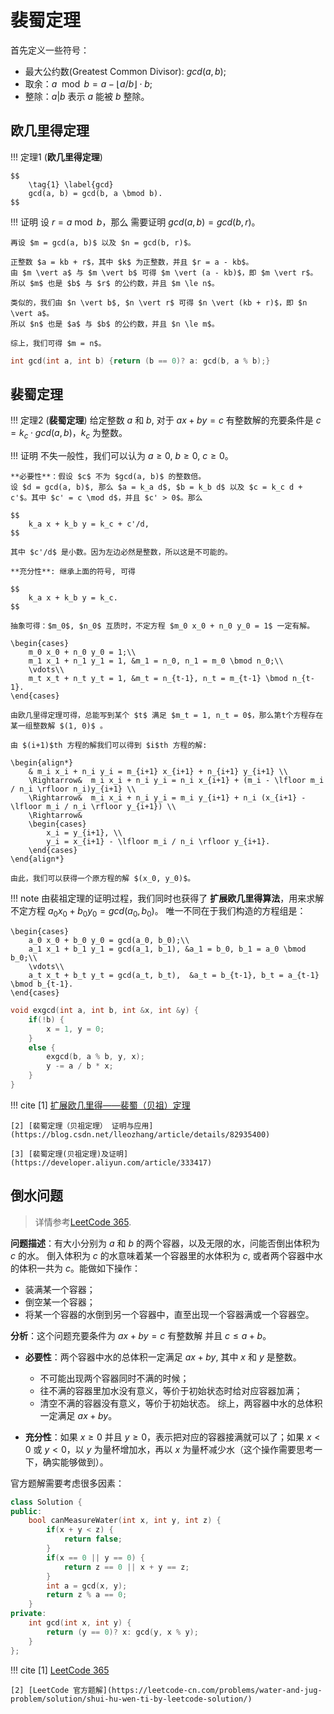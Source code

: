# 裴蜀定理

首先定义一些符号：

- 最大公约数(Greatest Common Divisor): $gcd(a, b)$;
- 取余：$a \mod b = a - \left\lfloor a/b \right\rfloor \cdot b$;
- 整除：$a \vert b$ 表示 $a$ 能被 $b$ 整除。

## 欧几里得定理

!!! 定理1
    (**欧几里得定理**)
    
    $$
        \tag{1} \label{gcd}
        gcd(a, b) = gcd(b, a \bmod b).
    $$

!!! 证明
    设 $r = a \bmod b$，那么 需要证明 $gcd(a, b) = gcd(b, r)$。

    再设 $m = gcd(a, b)$ 以及 $n = gcd(b, r)$。
    
    正整数 $a = kb + r$，其中 $k$ 为正整数，并且 $r = a - kb$。
    由 $m \vert a$ 与 $m \vert b$ 可得 $m \vert (a - kb)$，即 $m \vert r$。
    所以 $m$ 也是 $b$ 与 $r$ 的公约数，并且 $m \le n$。

    类似的，我们由 $n \vert b$, $n \vert r$ 可得 $n \vert (kb + r)$，即 $n \vert a$。
    所以 $n$ 也是 $a$ 与 $b$ 的公约数，并且 $n \le m$。

    综上，我们可得 $m = n$。

```cpp
int gcd(int a, int b) {return (b == 0)? a: gcd(b, a % b);}
```

## 裴蜀定理

!!! 定理2
    (**裴蜀定理**)
    给定整数 $a$ 和 $b$, 对于 $ax + by = c$ 有整数解的充要条件是 $c = k_c \cdot gcd(a, b)$，$k_c$ 为整数。

!!! 证明
    不失一般性，我们可以认为 $a \ge 0$, $b \ge 0$, $c \ge 0$。

    **必要性**：假设 $c$ 不为 $gcd(a, b)$ 的整数倍。
    设 $d = gcd(a, b)$, 那么 $a = k_a d$, $b = k_b d$ 以及 $c = k_c d + c'$。其中 $c' = c \mod d$，并且 $c' > 0$。那么
    
    $$
        k_a x + k_b y = k_c + c'/d,
    $$
    
    其中 $c'/d$ 是小数。因为左边必然是整数，所以这是不可能的。

    **充分性**: 继承上面的符号, 可得
 
    $$
        k_a x + k_b y = k_c.
    $$
    
    抽象可得：$m_0$, $n_0$ 互质时，不定方程 $m_0 x_0 + n_0 y_0 = 1$ 一定有解。
    
    \begin{cases}
        m_0 x_0 + n_0 y_0 = 1;\\
        m_1 x_1 + n_1 y_1 = 1, &m_1 = n_0, n_1 = m_0 \bmod n_0;\\
        \vdots\\
        m_t x_t + n_t y_t = 1, &m_t = n_{t-1}, n_t = m_{t-1} \bmod n_{t-1}.
    \end{cases}
    
    由欧几里得定理可得，总能写到某个 $t$ 满足 $m_t = 1, n_t = 0$，那么第t个方程存在某一组整数解 $(1, 0)$ 。

    由 $(i+1)$th 方程的解我们可以得到 $i$th 方程的解:
    
    \begin{align*}
        & m_i x_i + n_i y_i = m_{i+1} x_{i+1} + n_{i+1} y_{i+1} \\
        \Rightarrow&  m_i x_i + n_i y_i = n_i x_{i+1} + (m_i - \lfloor m_i / n_i \rfloor n_i)y_{i+1} \\
        \Rightarrow&  m_i x_i + n_i y_i = m_i y_{i+1} + n_i (x_{i+1} - \lfloor m_i / n_i \rfloor y_{i+1}) \\
        \Rightarrow& 
        \begin{cases}
            x_i = y_{i+1}, \\
            y_i = x_{i+1} - \lfloor m_i / n_i \rfloor y_{i+1}.
        \end{cases}
    \end{align*}
    
    由此，我们可以获得一个原方程的解 $(x_0, y_0)$。

!!! note
    由裴祖定理的证明过程，我们同时也获得了 **扩展欧几里得算法**，用来求解不定方程 $a_0 x_0 + b_0 y_0 = gcd(a_0, b_0)$。
    唯一不同在于我们构造的方程组是：

    \begin{cases}
        a_0 x_0 + b_0 y_0 = gcd(a_0, b_0);\\
        a_1 x_1 + b_1 y_1 = gcd(a_1, b_1), &a_1 = b_0, b_1 = a_0 \bmod b_0;\\
        \vdots\\
        a_t x_t + b_t y_t = gcd(a_t, b_t),  &a_t = b_{t-1}, b_t = a_{t-1} \bmod b_{t-1}.
    \end{cases}

```cpp
void exgcd(int a, int b, int &x, int &y) {
    if(!b) {
        x = 1, y = 0;
    }
    else {
        exgcd(b, a % b, y, x);
        y -= a / b * x;
    }
}
```

!!! cite 
    [1] [扩展欧几里得——裴蜀（贝祖）定理](https://zhuanlan.zhihu.com/p/114568325)

    [2] [裴蜀定理（贝祖定理） 证明与应用](https://blog.csdn.net/lleozhang/article/details/82935400)

    [3] [裴蜀定理(贝祖定理)及证明](https://developer.aliyun.com/article/333417)

## 倒水问题

> 详情参考[LeetCode 365]().

**问题描述**：有大小分别为 $a$ 和 $b$ 的两个容器，以及无限的水，问能否倒出体积为 $c$ 的水。
倒入体积为 $c$ 的水意味着某一个容器里的水体积为 $c$, 或者两个容器中水的体积一共为 $c$。能做如下操作：

- 装满某一个容器；
- 倒空某一个容器；
- 将某一个容器的水倒到另一个容器中，直至出现一个容器满或一个容器空。


**分析**：这个问题充要条件为 $ax + by = c$ 有整数解 并且 $c \le a + b$。

- **必要性**：两个容器中水的总体积一定满足 $ax + by$, 其中 $x$ 和 $y$ 是整数。
    - 不可能出现两个容器同时不满的时候；
    - 往不满的容器里加水没有意义，等价于初始状态时给对应容器加满；
    - 清空不满的容器没有意义，等价于初始状态。
    综上，两容器中水的总体积一定满足 $ax + by$。

- **充分性**：如果 $x \ge 0$ 并且 $y \ge 0$，表示把对应的容器接满就可以了；如果 $x < 0$ 或 $y < 0$，以 $y$ 为量杯增加水，再以 $x$ 为量杯减少水（这个操作需要思考一下，确实能够做到）。

官方题解需要考虑很多因素：

```cpp
class Solution {
public:
    bool canMeasureWater(int x, int y, int z) {
        if(x + y < z) {
            return false;
        }
        if(x == 0 || y == 0) {
            return z == 0 || x + y == z;
        }
        int a = gcd(x, y);
        return z % a == 0;
    }
private:
    int gcd(int x, int y) {
        return (y == 0)? x: gcd(y, x % y);
    }
};
```

!!! cite
    [1] [LeetCode 365](https://leetcode-cn.com/problems/water-and-jug-problem/)

    [2] [LeetCode 官方题解](https://leetcode-cn.com/problems/water-and-jug-problem/solution/shui-hu-wen-ti-by-leetcode-solution/)


    

